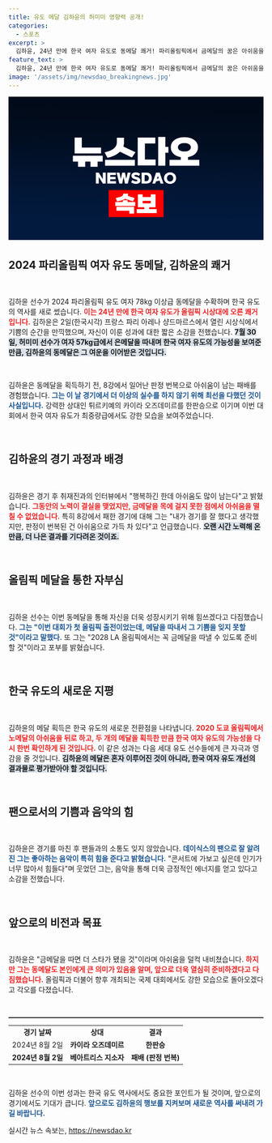 ```yaml
---
title: 유도 메달 김하윤의 허미미 영향력 공개!
categories:
  - 스포츠
excerpt: >
  김하윤, 24년 만에 한국 여자 유도로 동메달 쾌거! 파리올림픽에서 금메달의 꿈은 아쉬움을 남겼지만, 현재의 성과로 새로운 스타의 탄생을 알렸다. 다음 올림픽에서는 금메달 도전을 예고하며 더 큰 목표를 다짐했다.
feature_text: >
  김하윤, 24년 만에 한국 여자 유도로 동메달 쾌거! 파리올림픽에서 금메달의 꿈은 아쉬움을 남겼지만, 현재의 성과로 새로운 스타의 탄생을 알렸다. 다음 올림픽에서는 금메달 도전을 예고하며 더 큰 목표를 다짐했다.
image: '/assets/img/newsdao_breakingnews.jpg'
---
```


<p><img src="/assets/img/newsdao_breakingnews.jpg" alt="cryptoinkorea 속보" /></p>

<h2 data-ke-size="size26">2024 파리올림픽 여자 유도 동메달, 김하윤의 쾌거</h2>

<p data-ke-size="size16">&nbsp;</p>

<p>김하윤 선수가 2024 파리올림픽 유도 여자 78kg 이상급 동메달을 수확하며 한국 유도의 역사를 새로 썼습니다. <b><span style="color: #ee2323;">이는 24년 만에 한국 여자 유도가 올림픽 시상대에 오른 쾌거입니다.</span></b> 김하윤은 2일(한국시각) 프랑스 파리 아레나 샹드마르스에서 열린 시상식에서 기쁨의 순간을 만끽했으며, 자신이 이룬 성과에 대한 짧은 소감을 전했습니다. <b><span style="background-color: #21538527;">7월 30일, 허미미 선수가 여자 57kg급에서 은메달을 따내며 한국 여자 유도의 가능성을 보여준 만큼, 김하윤의 동메달은 그 여운을 이어받은 것입니다.</span></b></p>

<p data-ke-size="size16">&nbsp;</p>

<p>김하윤은 동메달을 획득하기 전, 8강에서 일어난 판정 번복으로 아쉬움이 남는 패배를 경험했습니다. <b><span style="color: #1a5490;">그는 이 날 경기에서 더 이상의 실수를 하지 않기 위해 최선을 다했던 것이 사실입니다.</span></b> 강력한 상대인 튀르키예의 카이라 오즈데미르를 한판승으로 이기며 이번 대회에서 한국 여자 유도가 최중량급에서도 강한 모습을 보여주었습니다.</p>

<p data-ke-size="size16">&nbsp;</p>

<h2 data-ke-size="size26">김하윤의 경기 과정과 배경</h2>

<p data-ke-size="size16">&nbsp;</p>

<p>김하윤은 경기 후 취재진과의 인터뷰에서 "행복하긴 한데 아쉬움도 많이 남는다"고 밝혔습니다. <b><span style="color: #ee2323;">그동안의 노력이 결실을 맺었지만, 금메달을 목에 걸지 못한 점에서 아쉬움을 떨칠 수 없었습니다.</span></b> 특히 8강에서 패한 경기에 대해 그는 "내가 경기를 잘 했다고 생각했지만, 판정이 번복된 건 아쉬움으로 가득 차 있다"고 언급했습니다. <b><span style="background-color: #21538527;">오랜 시간 노력해 온 만큼, 더 나은 결과를 기다려온 것이죠.</span></b></p>

<p data-ke-size="size16">&nbsp;</p>

<h2 data-ke-size="size26">올림픽 메달을 통한 자부심</h2>

<p data-ke-size="size16">&nbsp;</p>

<p>김하윤 선수는 이번 동메달을 통해 자신을 더욱 성장시키기 위해 힘쓰겠다고 다짐했습니다. <b><span style="color: #1a5490;">그는 "이번 대회가 첫 올림픽 출전이었는데, 메달을 따내서 그 기쁨을 잊지 못할 것"이라고 말했다.</span></b> 또 그는 "2028 LA 올림픽에서는 꼭 금메달을 따낼 수 있도록 준비할 것"이라고 포부를 밝혔습니다.</p>

<p data-ke-size="size16">&nbsp;</p>

<h2 data-ke-size="size26">한국 유도의 새로운 지평</h2>

<p data-ke-size="size16">&nbsp;</p>

<p>김하윤의 메달 획득은 한국 유도의 새로운 전환점을 나타냅니다. <b><span style="color: #ee2323;">2020 도쿄 올림픽에서 노메달의 아쉬움을 뒤로 하고, 두 개의 메달을 획득한 만큼 한국 여자 유도의 가능성을 다시 한번 확인하게 된 것입니다.</span></b> 이 같은 성과는 다음 세대 유도 선수들에게 큰 자극과 영감을 줄 것입니다. <b><span style="background-color: #21538527;">김하윤의 메달은 혼자 이루어진 것이 아니라, 한국 여자 유도 개선의 결과물로 평가받아야 할 것입니다.</span></b></p>

<p data-ke-size="size16">&nbsp;</p>

<h2 data-ke-size="size26">팬으로서의 기쁨과 음악의 힘</h2>

<p data-ke-size="size16">&nbsp;</p>

<p>김하윤은 경기를 마친 후 팬들과의 소통도 잊지 않았습니다. <b><span style="color: #1a5490;">데이식스의 팬으로 잘 알려진 그는 좋아하는 음악이 특히 힘을 준다고 밝혔습니다.</span></b> "콘서트에 가보고 싶은데 인기가 너무 많아서 힘들다"며 웃었던 그는, 음악을 통해 더욱 긍정적인 에너지를 얻고 있다고 소감을 전했습니다.</p>

<p data-ke-size="size16">&nbsp;</p>

<h2 data-ke-size="size26">앞으로의 비전과 목표</h2>

<p data-ke-size="size16">&nbsp;</p>

<p>김하윤은 "금메달을 따면 더 스타가 됐을 것"이라며 아쉬움을 덜컥 내비쳤습니다. <b><span style="color: #ee2323;">하지만 그는 동메달도 본인에게 큰 의미가 있음을 알며, 앞으로 더욱 열심히 준비하겠다고 다짐했습니다.</span></b> 올림픽과 더불어 향후 개최되는 국제 대회에서도 강한 모습으로 돌아오겠다고 각오를 다졌습니다.</p>

<p data-ke-size="size16">&nbsp;</p>

<hr style="height:2px; border:none; color:#333; background-color:#333;" />

<table style="width:100%; border-collapse:collapse;">
<tr>
<td style="text-align: center; height: 17px;"><b>경기 날짜</b></td>
<td style="text-align: center; height: 17px;"><b>상대</b></td>
<td style="text-align: center; height: 17px;"><b>결과</b></td>
</tr>
<tr>
<td style="text-align: center; height: 17px;">2024년 8월 2일</td>
<td style="text-align: center; height: 17px;"><b>카이라 오즈데미르</b></td>
<td style="text-align: center; height: 17px;"><b>한판승</b></td>
</tr>
<tr>
<td style="text-align: center; height: 17px;"><b>2024년 8월 2일</b></td>
<td style="text-align: center; height: 17px;"><b>베아트리스 지소자</b></td>
<td style="text-align: center; height: 17px;"><b>패배 (판정 번복)</b></td>
</tr>
</table>

<p data-ke-size="size16">&nbsp;</p>

<p>김하윤 선수의 이번 성과는 한국 유도 역사에서도 중요한 포인트가 될 것이며, 앞으로의 경기에서도 기대가 큽니다. <b><span style="color: #1a5490;">앞으로도 김하윤의 행보를 지켜보며 새로운 역사를 써내려 가길 바랍니다.</span></b></p>
실시간 뉴스 속보는, <a href="https://newsdao.kr" rel="dofollow">https://newsdao.kr</a>


